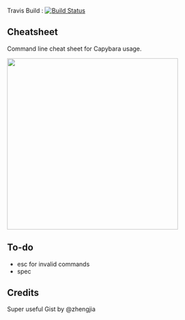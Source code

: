 Travis Build : [![Build Status](https://travis-ci.org/katmutua/cheatsheet.svg?branch=master)](https://travis-ci.org/katmutua/cheatsheet)

Cheatsheet
----------

Command line cheat sheet for Capybara usage.

<img src="http://i.imgur.com/pwrUd4p.png" width="400" margin-left="50px">


To-do
-----
* esc for invalid commands
* spec

Credits
-------
Super useful Gist by @zhengjia
